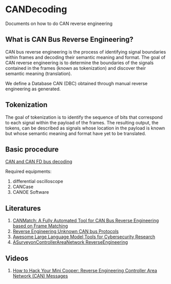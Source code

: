 # CANDecoding
Documents on how to do CAN reverse engineering
## What is CAN Bus Reverse Engineering?

CAN bus reverse engineering is the process of identifying  signal boundaries within frames and decoding their semantic meaning and format. The goal of CAN reverse engineering is to determine
the boundaries of the signals contained in the frames (known as tokenization) and discover their semantic meaning (translation). 

We define a Database CAN (DBC) obtained through manual reverse engineering as generated.

## Tokenization
 The goal of tokenization is to identify the sequence of  bits that correspond to each signal within the payload of the  frames. The resulting output, the tokens, can be described as signals whose location in the payload is known but whose  semantic meaning and format have yet to be translated.
 

## Basic procedure

[CAN and CAN FD bus decoding](https://www.picotech.com/library/oscilloscopes/can-bus-serial-protocol-decoding)

Required equipments:

1. differential oscilloscope
2. CANCase
3. CANOE Software

## Literatures

1. [CANMatch: A Fully Automated Tool for CAN Bus Reverse Engineering based on Frame Matching](https://orbilu.uni.lu/bitstream/10993/48502/1/FINAL%20VERSION.pdf)
2. [Reverse Engineering Unknown CAN bus Protocols](https://deadpacketsociety.net/Reverse-Engineering-Unknown-CANbus-Protocols/)
3. [Awesome Large Language Model Tools for Cybersecurity Research](https://github.com/tenable/awesome-llm-cybersecurity-tools)
4. [ASurveyonControllerAreaNetwork ReverseEngineering](https://rtcl.eecs.umich.edu/rtclweb/assets/publications/2023/ieeecomm23-buscemi.pdf)

## Videos
1. [How to Hack Your Mini Cooper: Reverse Engineering Controller Area Network (CAN) Messages](https://youtu.be/WuMJfQUDoOY?si=t3aSAMXoWS4cHYue)
